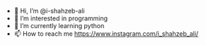 - 👋 Hi, I’m @i-shahzeb-ali
- 👀 I’m interested in programming
- 🌱 I’m currently learning python
- 📫 How to reach me https://www.instagram.com/i_shahzeb_ali/

<!---
i-shahzeb-ali/i-shahzeb-ali is a ✨ special ✨ repository because its `README.md` (this file) appears on your GitHub profile.
You can click the Preview link to take a look at your changes.
--->
